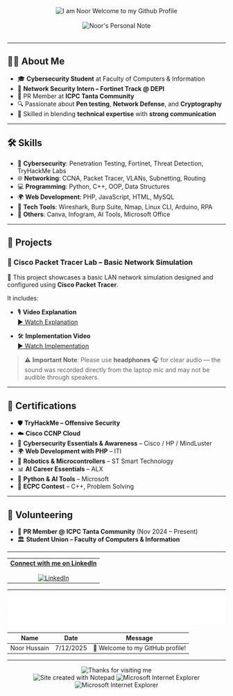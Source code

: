 <div align="center">
  <img src="https://github.com/BrunnerLivio/brunnerlivio/blob/master/images/welcome.png?raw=true" alt="I am Noor Welcome to my Github Profile" style="max-width:100%;" />
  <br /><br />
  <img height="50" alt="Noor's Personal Note" src="https://readme-typing-svg.demolab.com?font=Fira+Code&duration=3000&pause=1000&center=true&vCenter=true&multiline=true&width=700&lines=Network+,Network Security Engineer;Always+Learning+%26+Breaking+Stuff" />
  <br /><br />
</div>

---

## 👩‍💻 About Me

- 🎓 **Cybersecurity Student** at Faculty of Computers & Information  
- 💼 **Network Security Intern – Fortinet Track @ DEPI**
- 💬 PR Member at **ICPC Tanta Community**
- 🔍 Passionate about **Pen testing**, **Network Defense**, and **Cryptography**
- 🤝 Skilled in blending **technical expertise** with **strong communication**

---

## 🛠️ Skills

- 🔐 **Cybersecurity**: Penetration Testing, Fortinet, Threat Detection, TryHackMe Labs  
- 🌐 **Networking**: CCNA, Packet Tracer, VLANs, Subnetting, Routing  
- 💻 **Programming**: Python, C++, OOP, Data Structures  
- 🌍 **Web Development**: PHP, JavaScript, HTML, MySQL  
- 🤖 **Tech Tools**: Wireshark, Burp Suite, Nmap, Linux CLI, Arduino, RPA  
- 🎨 **Others**: Canva, Infogram, AI Tools, Microsoft Office  

---

## 📂 Projects

### 📡 Cisco Packet Tracer Lab – Basic Network Simulation

🧪 This project showcases a basic LAN network simulation designed and configured using **Cisco Packet Tracer**.

It includes:

- 🎙️ **Video Explanation**  
  [▶️ Watch Explanation](https://drive.google.com/file/d/1ZQh7pgeweEz21knbJqNc46Fv6-0Hlw-w/view?usp=drive_link)

- 🛠️ **Implementation Video**  
  [▶️ Watch Implementation](https://drive.google.com/file/d/11VdoVA5prUZ4vSdqLKtR-AGIsxXpD2cH/view?usp=drive_link)

> ⚠️ **Important Note**: Please use **headphones** 🎧 for clear audio — the sound was recorded directly from the laptop mic and may not be audible through speakers.

---

## 🧾 Certifications

- 🛡️ **TryHackMe – Offensive Security**
- ☁️ **Cisco CCNP Cloud**
- 🔐 **Cybersecurity Essentials & Awareness** – Cisco / HP / MindLuster  
- 🌍 **Web Development with PHP** – ITI  
- 🤖 **Robotics & Microcontrollers** – ST Smart Technology  
- 📊 **AI Career Essentials** – ALX  
- 🧠 **Python & AI Tools** – Microsoft  
- 🧩 **ECPC Contest** – C++, Problem Solving  

---

## 💬 Volunteering

- 🎤 **PR Member @ ICPC Tanta Community** (Nov 2024 – Present)  
- 🏛️ **Student Union – Faculty of Computers & Information**

---

<table width="100%" align="center">
<tr>
<td align="center">
<a href="https://www.linkedin.com/in/noor-hussain-b483942b0">
<strong>Connect with me on LinkedIn</strong><br /><br />
<img alt="LinkedIn" height="80" src="https://github.com/BrunnerLivio/brunnerlivio/blob/master/images/globe.gif">
</a>
</td>
</tr>
</table>

---

<div align="center">
<a href="#"><img src="https://github.com/BrunnerLivio/brunnerlivio/blob/master/images/guestbook.svg"></a>  
</div>

| Name | Date | Message |
|---|---|---|
| Noor Hussain | 7/12/2025 | 👋 Welcome to my GitHub profile! |

---

<div align="center">
<img height="120" alt="Thanks for visiting me" width="100%" src="https://raw.githubusercontent.com/BrunnerLivio/brunnerlivio/master/images/marquee.svg" />
<br />
<img src="https://raw.githubusercontent.com/BrunnerLivio/brunnerlivio/master/images/notepad.gif" alt="Site created with Notepad" height="30" />
<span>      </span>    
<img src="https://raw.githubusercontent.com/BrunnerLivio/brunnerlivio/master/images/ie_logo.gif" alt="Microsoft Internet Explorer" />
<span>      </span>    
<img src="https://raw.githubusercontent.com/BrunnerLivio/brunnerlivio/master/images/noframes.gif" alt="Microsoft Internet Explorer" />
</div>
